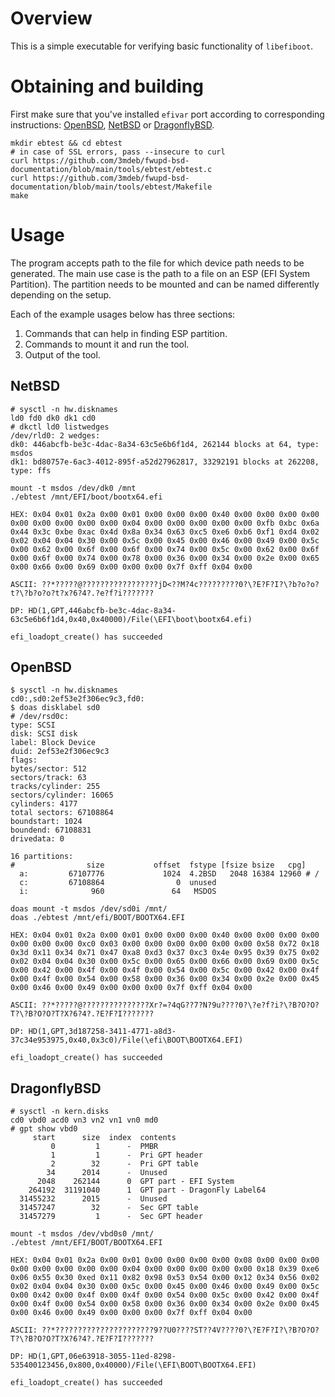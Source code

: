 Overview
========

This is a simple executable for verifying basic functionality of `libefiboot`.

Obtaining and building
======================

First make sure that you've installed `efivar` port according to corresponding
instructions: [OpenBSD](../../openbsd/libs.md), [NetBSD](../../netbsd/libs.md)
or [DragonflyBSD](../../dragonflybsd/libs.md).

```
mkdir ebtest && cd ebtest
# in case of SSL errors, pass --insecure to curl
curl https://github.com/3mdeb/fwupd-bsd-documentation/blob/main/tools/ebtest/ebtest.c
curl https://github.com/3mdeb/fwupd-bsd-documentation/blob/main/tools/ebtest/Makefile
make
```

Usage
=====

The program accepts path to the file for which device path needs to be
generated. The main use case is the path to a file on an ESP (EFI System
Partition). The partition needs to be mounted and can be named differently
depending on the setup.

Each of the example usages below has three sections:

1. Commands that can help in finding ESP partition.
2. Commands to mount it and run the tool.
3. Output of the tool.

NetBSD
------

```
# sysctl -n hw.disknames
ld0 fd0 dk0 dk1 cd0
# dkctl ld0 listwedges
/dev/rld0: 2 wedges:
dk0: 446abcfb-be3c-4dac-8a34-63c5e6b6f1d4, 262144 blocks at 64, type: msdos
dk1: bd80757e-6ac3-4012-895f-a52d27962817, 33292191 blocks at 262208, type: ffs
```

```
mount -t msdos /dev/dk0 /mnt
./ebtest /mnt/EFI/boot/bootx64.efi
```

```
HEX: 0x04 0x01 0x2a 0x00 0x01 0x00 0x00 0x00 0x40 0x00 0x00 0x00 0x00 0x00 0x00 0x00 0x00 0x00 0x04 0x00 0x00 0x00 0x00 0x00 0xfb 0xbc 0x6a 0x44 0x3c 0xbe 0xac 0x4d 0x8a 0x34 0x63 0xc5 0xe6 0xb6 0xf1 0xd4 0x02 0x02 0x04 0x04 0x30 0x00 0x5c 0x00 0x45 0x00 0x46 0x00 0x49 0x00 0x5c 0x00 0x62 0x00 0x6f 0x00 0x6f 0x00 0x74 0x00 0x5c 0x00 0x62 0x00 0x6f 0x00 0x6f 0x00 0x74 0x00 0x78 0x00 0x36 0x00 0x34 0x00 0x2e 0x00 0x65 0x00 0x66 0x00 0x69 0x00 0x00 0x00 0x7f 0xff 0x04 0x00

ASCII: ??*?????@?????????????????jD<??M?4c?????????0?\?E?F?I?\?b?o?o?t?\?b?o?o?t?x?6?4?.?e?f?i???????

DP: HD(1,GPT,446abcfb-be3c-4dac-8a34-63c5e6b6f1d4,0x40,0x40000)/File(\EFI\boot\bootx64.efi)

efi_loadopt_create() has succeeded
```

OpenBSD
-------

```
$ sysctl -n hw.disknames
cd0:,sd0:2ef53e2f306ec9c3,fd0:
$ doas disklabel sd0
# /dev/rsd0c:
type: SCSI
disk: SCSI disk
label: Block Device
duid: 2ef53e2f306ec9c3
flags:
bytes/sector: 512
sectors/track: 63
tracks/cylinder: 255
sectors/cylinder: 16065
cylinders: 4177
total sectors: 67108864
boundstart: 1024
boundend: 67108831
drivedata: 0

16 partitions:
#                size           offset  fstype [fsize bsize   cpg]
  a:         67107776             1024  4.2BSD   2048 16384 12960 # /
  c:         67108864                0  unused
  i:              960               64   MSDOS
```

```
doas mount -t msdos /dev/sd0i /mnt/
doas ./ebtest /mnt/efi/BOOT/BOOTX64.EFI
```

```
HEX: 0x04 0x01 0x2a 0x00 0x01 0x00 0x00 0x00 0x40 0x00 0x00 0x00 0x00 0x00 0x00 0x00 0xc0 0x03 0x00 0x00 0x00 0x00 0x00 0x00 0x58 0x72 0x18 0x3d 0x11 0x34 0x71 0x47 0xa8 0xd3 0x37 0xc3 0x4e 0x95 0x39 0x75 0x02 0x02 0x04 0x04 0x30 0x00 0x5c 0x00 0x65 0x00 0x66 0x00 0x69 0x00 0x5c 0x00 0x42 0x00 0x4f 0x00 0x4f 0x00 0x54 0x00 0x5c 0x00 0x42 0x00 0x4f 0x00 0x4f 0x00 0x54 0x00 0x58 0x00 0x36 0x00 0x34 0x00 0x2e 0x00 0x45 0x00 0x46 0x00 0x49 0x00 0x00 0x00 0x7f 0xff 0x04 0x00

ASCII: ??*?????@???????????????Xr?=?4qG??7?N?9u????0?\?e?f?i?\?B?O?O?T?\?B?O?O?T?X?6?4?.?E?F?I???????

DP: HD(1,GPT,3d187258-3411-4771-a8d3-37c34e953975,0x40,0x3c0)/File(\efi\BOOT\BOOTX64.EFI)

efi_loadopt_create() has succeeded
```

DragonflyBSD
------------

```
# sysctl -n kern.disks
cd0 vbd0 acd0 vn3 vn2 vn1 vn0 md0
# gpt show vbd0
     start      size  index  contents
         0         1      -  PMBR
         1         1      -  Pri GPT header
         2        32      -  Pri GPT table
        34      2014      -  Unused
      2048    262144      0  GPT part - EFI System
    264192  31191040      1  GPT part - DragonFly Label64
  31455232      2015      -  Unused
  31457247        32      -  Sec GPT table
  31457279         1      -  Sec GPT header
```

```
mount -t msdos /dev/vbd0s0 /mnt/
./ebtest /mnt/EFI/BOOT/BOOTX64.EFI
```

```
HEX: 0x04 0x01 0x2a 0x00 0x01 0x00 0x00 0x00 0x00 0x08 0x00 0x00 0x00 0x00 0x00 0x00 0x00 0x00 0x04 0x00 0x00 0x00 0x00 0x00 0x18 0x39 0xe6 0x06 0x55 0x30 0xed 0x11 0x82 0x98 0x53 0x54 0x00 0x12 0x34 0x56 0x02 0x02 0x04 0x04 0x30 0x00 0x5c 0x00 0x45 0x00 0x46 0x00 0x49 0x00 0x5c 0x00 0x42 0x00 0x4f 0x00 0x4f 0x00 0x54 0x00 0x5c 0x00 0x42 0x00 0x4f 0x00 0x4f 0x00 0x54 0x00 0x58 0x00 0x36 0x00 0x34 0x00 0x2e 0x00 0x45 0x00 0x46 0x00 0x49 0x00 0x00 0x00 0x7f 0xff 0x04 0x00

ASCII: ??*??????????????????????9??U0????ST??4V????0?\?E?F?I?\?B?O?O?T?\?B?O?O?T?X?6?4?.?E?F?I???????

DP: HD(1,GPT,06e63918-3055-11ed-8298-535400123456,0x800,0x40000)/File(\EFI\BOOT\BOOTX64.EFI)

efi_loadopt_create() has succeeded
```
